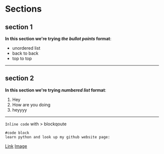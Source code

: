# Sections #
## section 1 

**In this section we're trying *the bullot points* format**: 
* unordered list 
* back to back
* top to top

---

## section 2 

**In this section we're trying *numbered list* format**:
1. Hey 
2. How are you doing 
3. heyyyy

---

`Inline code` with > blockqoute 

```
#code block 
learn python and look up my github website page:
```
[Link](https://pasha098.github.io/cse15-lab-reports/)
[Image](https://www.oxfordwebstudio.com/user/pages/06.da-li-znate/sta-je-link/sta-je-link.jpg)
